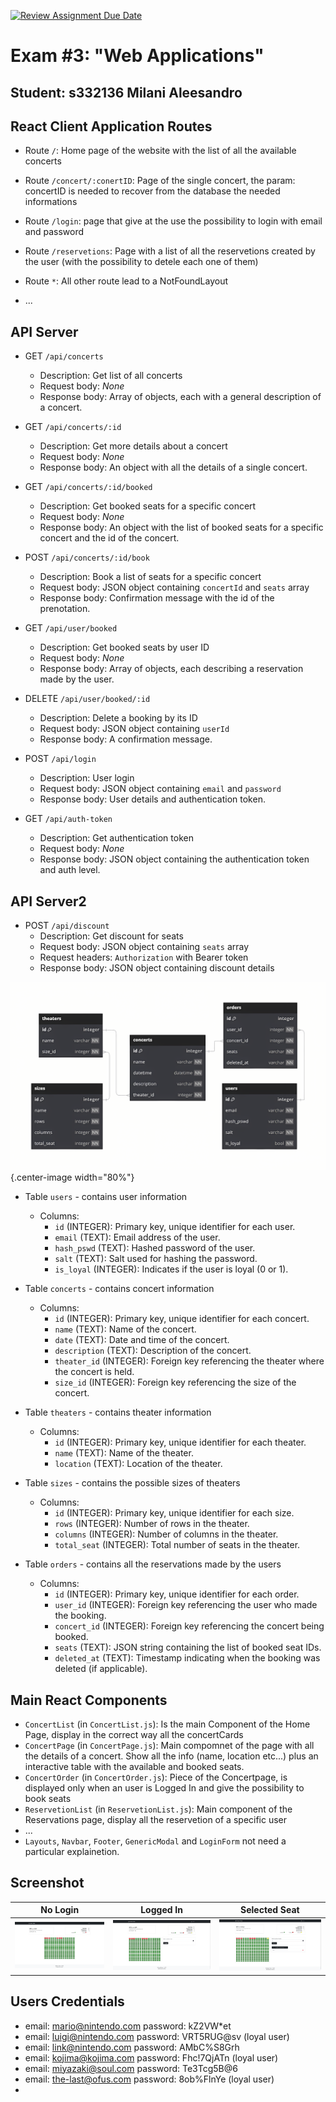 [![Review Assignment Due Date](https://classroom.github.com/assets/deadline-readme-button-22041afd0340ce965d47ae6ef1cefeee28c7c493a6346c4f15d667ab976d596c.svg)](https://classroom.github.com/a/XYY1fduM)
# Exam #3: "Web Applications"
## Student: s332136 Milani Aleesandro 

## React Client Application Routes

- Route `/`: Home page of the website with the list of all the available concerts
- Route `/concert/:conertID`: Page of the single concert, the param: concertID is needed to recover from the database the needed informations
- Route `/login`: page that give at the use the possibility to login with email and password
- Route `/reservetions`: Page with a list of all the reservetions created by the user (with the possibility to detele each one of them)
- Route `*`: All other route lead to a NotFoundLayout

- ...

## API Server

- GET `/api/concerts`
  - Description: Get list of all concerts
  - Request body: _None_
  - Response body: Array of objects, each with a general description of a concert.

- GET `/api/concerts/:id`
  - Description: Get more details about a concert
  - Request body: _None_
  - Response body: An object with all the details of a single concert.

- GET `/api/concerts/:id/booked`
  - Description: Get booked seats for a specific concert
  - Request body: _None_
  - Response body: An object with the list of booked seats for a specific concert and the id of the concert.

- POST `/api/concerts/:id/book`
  - Description: Book a list of seats for a specific concert
  - Request body: JSON object containing `concertId` and `seats` array
  - Response body: Confirmation message with the id of the prenotation.

- GET `/api/user/booked`
  - Description: Get booked seats by user ID
  - Request body: _None_
  - Response body: Array of objects, each describing a reservation made by the user.

- DELETE `/api/user/booked/:id`
  - Description: Delete a booking by its ID
  - Request body: JSON object containing `userId`
  - Response body: A confirmation message.

- POST `/api/login`
  - Description: User login
  - Request body: JSON object containing `email` and `password`
  - Response body: User details and authentication token.

- GET `/api/auth-token`
  - Description: Get authentication token
  - Request body: _None_
  - Response body: JSON object containing the authentication token and auth level.

## API Server2

- POST `/api/discount`
  - Description: Get discount for seats
  - Request body: JSON object containing `seats` array
  - Request headers: `Authorization` with Bearer token
  - Response body: JSON object containing discount details

![Database Schema](./img/database.png){.center-image width="80%"}

- Table `users` - contains user information
  - Columns:
    - `id` (INTEGER): Primary key, unique identifier for each user.
    - `email` (TEXT): Email address of the user.
    - `hash_pswd` (TEXT): Hashed password of the user.
    - `salt` (TEXT): Salt used for hashing the password.
    - `is_loyal` (INTEGER): Indicates if the user is loyal (0 or 1).

- Table `concerts` - contains concert information
  - Columns:
    - `id` (INTEGER): Primary key, unique identifier for each concert.
    - `name` (TEXT): Name of the concert.
    - `date` (TEXT): Date and time of the concert.
    - `description` (TEXT): Description of the concert.
    - `theater_id` (INTEGER): Foreign key referencing the theater where the concert is held.
    - `size_id` (INTEGER): Foreign key referencing the size of the concert.

- Table `theaters` - contains theater information
  - Columns:
    - `id` (INTEGER): Primary key, unique identifier for each theater.
    - `name` (TEXT): Name of the theater.
    - `location` (TEXT): Location of the theater.

- Table `sizes` - contains the possible sizes of theaters
  - Columns:
    - `id` (INTEGER): Primary key, unique identifier for each size.
    - `rows` (INTEGER): Number of rows in the theater.
    - `columns` (INTEGER): Number of columns in the theater.
    - `total_seat` (INTEGER): Total number of seats in the theater.

- Table `orders` - contains all the reservations made by the users
  - Columns:
    - `id` (INTEGER): Primary key, unique identifier for each order.
    - `user_id` (INTEGER): Foreign key referencing the user who made the booking.
    - `concert_id` (INTEGER): Foreign key referencing the concert being booked.
    - `seats` (TEXT): JSON string containing the list of booked seat IDs.
    - `deleted_at` (TEXT): Timestamp indicating when the booking was deleted (if applicable).

## Main React Components

- `ConcertList` (in `ConcertList.js`): Is the main Component of the Home Page, display in the correct way all the concertCards
- `ConcertPage` (in `ConcertPage.js`): Main compomnet of the page with all the details of a concert. Show all the info (name, location etc...) plus an interactive table with the available and booked seats.
- `ConcertOrder` (in `ConcertOrder.js`): Piece of the Concertpage, is displayed only when an user is Logged In and give the possibility to book seats
- `ReservetionList` (in `ReservetionList.js`): Main component of the Reservations page, display all the reservetion of a specific user
- ...
- `Layouts`, `Navbar`, `Footer`, `GenericModal` and `LoginForm` not need a particular explainetion.

## Screenshot

| No Login | Logged In | Selected Seat |
|----------|------------|---------------|
| ![No Login](./img/concert-page-no-login.png) | ![Logged In](./img/concert-page-login.png) | ![Selected Seat](./img/concert-page-selected-seat.png) |

## Users Credentials

- email: mario@nintendo.com password: kZ2VW*et
- email: luigi@nintendo.com password: VRT5RUG@sv (loyal user)
- email: link@nintendo.com  password: AMbC%S8Grh
- email: kojima@kojima.com  password: Fhc!7QjATn (loyal user)
- email: miyazaki@soul.com  password: Te3Tcg5B@6
- email: the-last@ofus.com  password: 8ob%FlnYe (loyal user)
- 
